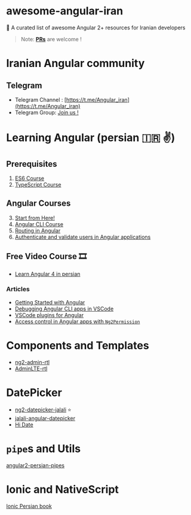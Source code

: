 # awesome-angular-iran

:page_facing_up: A curated list of awesome Angular 2+ resources for Iranian developers

> Note: **[PRs](https://github.com/Angular-Iran/awesome-angular-iran/issues)** are welcome !

# Iranian Angular community

## Telegram

* Telegram Channel : [https://t.me/Angular_iran](https://t.me/Angular_iran)
* Telegram Group: [Join us !](https://t.me/joinchat/AAAAAERMCw-4Xd8UNpc8dA)

# Learning Angular (persian 🇮🇷 ✌️)

## Prerequisites

1. [ES6 Course](http://www.dotnettips.info/learningpaths/details/35)
2. [TypeScript Course](http://www.dotnettips.info/learningpaths/details/40)

## Angular Courses

3. [Start from Here!](http://www.dotnettips.info/learningpaths/details/44)
4. [Angular CLI Course](http://www.dotnettips.info/learningpaths/details/57)
5. [Routing in Angular](http://www.dotnettips.info/learningpaths/details/58)
6. [Authenticate and validate users in Angular applications](http://www.dotnettips.info/learningpaths/details/68)

## Free Video Course 🎞

* [Learn Angular 4 in persian](https://www.youtube.com/watch?v=OS7MdcHFSrs&list=PL2PvMqF3LmjYBAdfOdT7vH9MV0vGeJ-8K)

### Articles

* [Getting Started with Angular](http://baboon.ir/%D8%B4%D8%B1%D9%88%D8%B9-%DA%A9%D8%A7%D8%B1-%D8%A8%D8%A7-%D9%81%D8%B1%DB%8C%D9%85-%D9%88%D8%B1%DA%A9-%D8%A7%D9%86%DA%AF%D9%88%D9%84%D8%A7%D8%B1-2/)
* [Debugging Angular CLI apps in VSCode](http://www.dotnettips.info/post/2694/%D8%B1%D9%88%D8%B4-%D8%AF%DB%8C%D8%A8%D8%A7%DA%AF-%D8%A8%D8%B1%D9%86%D8%A7%D9%85%D9%87%E2%80%8C%D9%87%D8%A7%DB%8C-%D9%85%D8%A8%D8%AA%D9%86%DB%8C-%D8%A8%D8%B1-angular-cli-%D8%AF%D8%B1-vscode)
* [VSCode plugins for Angular](http://www.dotnettips.info/post/2681/%D9%85%D8%B9%D8%B1%D9%81%DB%8C-%D8%A7%D9%81%D8%B2%D9%88%D9%86%D9%87%E2%80%8C%D9%87%D8%A7%DB%8C-%D9%85%D9%81%DB%8C%D8%AF-vscode-%D8%AC%D9%87%D8%AA-%DA%A9%D8%A7%D8%B1-%D8%A8%D8%A7-angular)
* [Access control in Angular apps with `Ng2Permission`](http://www.dotnettips.info/post/2707/%da%a9%d9%86%d8%aa%d8%b1%d9%84-%d8%af%d8%b3%d8%aa%d8%b1%d8%b3%db%8c%e2%80%8c%d9%87%d8%a7-%d8%af%d8%b1-angular-%d8%a8%d8%a7-%d8%a7%d8%b3%d8%aa%d9%81%d8%a7%d8%af%d9%87-%d8%a7%d8%b2-ng2permission)

# Components and Templates

* [ng2-admin-rtl](https://github.com/mmdsharifi/ng2admin-rtl)
* [AdminLTE-rtl](https://github.com/akbarjoudi/Angular2-AdminLTE)

# DatePicker

* [ng2-datepicker-jalali](https://github.com/mehrabisajad/ng2-datepicker-jalali) ⭐️
* [jalali-angular-datepicker](https://github.com/fingerpich/jalali-angular-datepicker)
* [Hi Date](https://github.com/Aroin/HiDate)

# `pipe`s and Utils

[angular2-persian-pipes](https://github.com/JavadRasouli/angular2-persian-pipes)

# Ionic and NativeScript

[Ionic Persian book](https://github.com/mmdsharifi/IonicBook)
